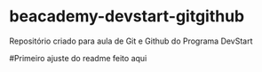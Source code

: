 # beacademy-devstart-gitgithub
Repositório criado para aula de Git e Github do Programa DevStart

#Primeiro ajuste do readme feito aqui